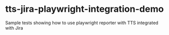# tts-jira-playwright-integration-demo
Sample tests showing how to use playwright reporter with TTS integrated with Jira
